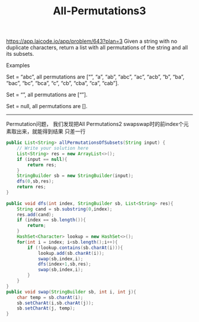﻿---
layout: default
title: All-Permutations3
narrow: true
---
https://app.laicode.io/app/problem/643?plan=3
Given a string with no duplicate characters, return a list with all permutations of the string and all its subsets.

Examples

Set = “abc”, all permutations are [“”, “a”, “ab”, “abc”, “ac”, “acb”, “b”, “ba”, “bac”, “bc”, “bca”, “c”, “cb”, “cba”, “ca”, “cab”].

Set = “”, all permutations are [“”].

Set = null, all permutations are [].

***
Permutation问题，
我们发现把All Permutations2 swapswap时的前index个元素取出来，就能得到结果
只差一行
```java
public List<String> allPermutationsOfSubsets(String input) {  
    // Write your solution here  
    List<String> res = new ArrayList<>();  
    if (input == null){  
        return res;  
    }  
    StringBuilder sb = new StringBuilder(input);  
    dfs(0,sb,res);  
    return res;  
}  
  
public void dfs(int index, StringBuilder sb, List<String> res){  
    String cand = sb.substring(0,index);  
    res.add(cand);  
    if (index == sb.length()){  
        return;  
    }  
    HashSet<Character> lookup = new HashSet<>();  
    for(int i = index; i<sb.length();i++){  
        if (!lookup.contains(sb.charAt(i))){  
            lookup.add(sb.charAt(i));  
            swap(sb,index,i);  
            dfs(index+1,sb,res);  
            swap(sb,index,i);  
        }  
    }  
}  
public void swap(StringBuilder sb, int i, int j){  
    char temp = sb.charAt(i);  
    sb.setCharAt(i,sb.charAt(j));  
    sb.setCharAt(j, temp);  
}
```